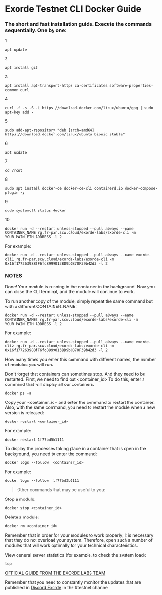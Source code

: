 # Exorde Testnet CLI Docker Guide

### The short and fast installation guide. Execute the commands sequentially. One by one:

1
```
apt update
```
2
```
apt install git
```
3
```
apt install apt-transport-https ca-certificates software-properties-common curl
```
4
```
curl -f -s -S -L https://download.docker.com/linux/ubuntu/gpg | sudo apt-key add -
```
5
```
sudo add-apt-repository "deb [arch=amd64] https://download.docker.com/linux/ubuntu bionic stable"
```
6
```
apt update
```
7
```
cd /root
```
8
```
sudo apt install docker-ce docker-ce-cli containerd.io docker-compose-plugin -y
```
9
```
sudo systemctl status docker
```
10
```
docker run -d --restart unless-stopped --pull always --name CONTAINER_NAME rg.fr-par.scw.cloud/exorde-labs/exorde-cli -m YOUR_MAIN_ETH_ADDRESS -l 2
```
For example:
```
docker run -d --restart unless-stopped --pull always --name exorde-cli1 rg.fr-par.scw.cloud/exorde-labs/exorde-cli -m 0x16f177263988fF6fc8999013BD9bCB70F39b42d3 -l 2
```

### NOTES

Done! Your module is running in the container in the background. Now you can close the CLI terminal, and the module will continue to work.

To run another copy of the module, simply repeat the same command but with a different CONTAINER_NAME:
```
docker run -d --restart unless-stopped --pull always --name CONTAINER_NAME2 rg.fr-par.scw.cloud/exorde-labs/exorde-cli -m YOUR_MAIN_ETH_ADDRESS -l 2
```
For example:
```
docker run -d --restart unless-stopped --pull always --name exorde-cli2 rg.fr-par.scw.cloud/exorde-labs/exorde-cli -m 0x16f177263988fF6fc8999013BD9bCB70F39b42d3 -l 2
```
How many times you enter this command with different names, the number of modules you will run.

Don't forget that containers can sometimes stop. And they need to be restarted. First, we need to find out <container_id>
To do this, enter a command that will display all our containers:
```
docker ps -a
```

Copy your <container_id> and enter the command to restart the container. Also, with the same command, you need to restart the module when a new version is released:
```
docker restart <container_id>
```
For example:
```
docker restart 1f77bd5b1111
```

To display the processes taking place in a container that is open in the background, you need to enter the command:
```
docker logs --follow  <container_id>
```
For example:
```
docker logs --follow  1f77bd5b1111
```

> Other commands that may be useful to you:

Stop a module:
```
docker stop <container_id>
```

Delete a module:
```
docker rm <container_id>
```

Remember that in order for your modules to work properly, it is necessary that they do not overload your system. Therefore, open such a number of modules that will work optimally for your technical characteristics.

View general server statistics (for example, to check the system load):
```
top
```
[OFFICIAL GUIDE FROM THE EXORDE LABS TEAM](https://github.com/exorde-labs/ExordeModuleCLI/tree/feat/docker)

Remember that you need to constantly monitor the updates that are published in [Discord Exorde](https://discord.gg/ExordeLabs) in the #testnet channel
